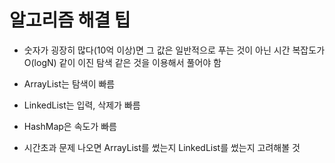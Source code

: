 # 알고리즘 해결 팁
- 숫자가 굉장히 많다(10억 이상)면 그 값은 일반적으로 푸는 것이 아닌 시간 복잡도가 O(logN) 같이 이진 탐색 같은 것을 이용해서 풀어야 함

- ArrayList는 탐색이 빠름
- LinkedList는 입력, 삭제가 빠름
- HashMap은 속도가 빠름
- 시간초과 문제 나오면 ArrayList를 썼는지 LinkedList를 썼는지 고려해볼 것